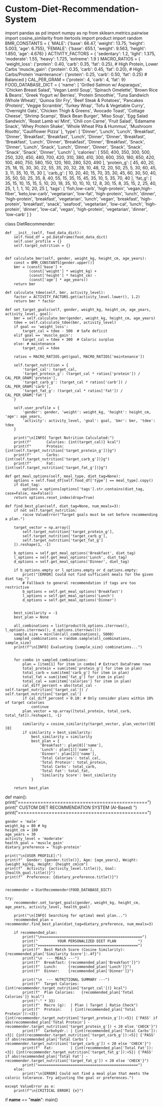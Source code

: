 # Custom-Diet-Recommendation-System

import pandas as pd
import numpy as np
from sklearn.metrics.pairwise import cosine_similarity
from itertools import product
import random
BMR_CONSTANTS = {
    'MALE': {'base': 66.47, 'weight': 13.75, 'height': 5.003, 'age': 6.755},
    'FEMALE': {'base': 655.1, 'weight': 9.563, 'height': 1.850, 'age': 4.676}
}
ACTIVITY_FACTORS = {
    'sedentary': 1.2,
    'light': 1.375,
    'moderate': 1.55,
    'heavy': 1.725,
    'extreme': 1.9
}
MACRO_RATIOS = {
    'weight_loss': {'protein': 0.40, 'carb': 0.35, 'fat': 0.25}, # High Protein, Lower Carbs
    'muscle_gain': {'protein': 0.35, 'carb': 0.45, 'fat': 0.20}, # High Carbs/Protein
    'maintenance': {'protein': 0.25, 'carb': 0.50, 'fat': 0.25}  # Balanced
}
CAL_PER_GRAM = {'protein': 4, 'carb': 4, 'fat': 9}
FOOD_DATABASE_DICT = {
    'name': [
        'Grilled Salmon w/ Asparagus', 'Chicken Breast Salad', 'Vegan Lentil Soup', 
        'Spinach Omelette', 'Brown Rice & Beans', 'Greek Yogurt w/ Berries',
        'Protein Smoothie', 'Tuna Sandwich (Whole Wheat)', 'Quinoa Stir Fry',
        'Beef Steak & Potatoes', 'Pancakes (Protein)', 'Veggie Scramble', 
        'Turkey Wrap', 'Tofu & Vegetable Curry', 'Overnight Oats',
        'Chicken Thigh & Greens', 'Avocado Toast', 'Cottage Cheese', 
        'Shrimp Scampi', 'Black Bean Burger', 'Miso Soup',
        'Egg Salad Sandwich', 'Roast Lamb w/ Mint', 'Chili con Carne',
        'Fruit Salad', 'Edamame Snack', 'Whey Protein Shake',
        'Whole Wheat Pita & Hummus', 'Mushroom Risotto', 'Cauliflower Pizza'
    ],
    'type': [
        'Dinner', 'Lunch', 'Lunch', 'Breakfast', 'Dinner', 'Breakfast', 
        'Breakfast', 'Lunch', 'Dinner', 'Dinner', 'Breakfast', 'Breakfast', 
        'Lunch', 'Dinner', 'Breakfast', 'Dinner', 'Breakfast', 'Snack', 
        'Dinner', 'Lunch', 'Snack', 'Lunch', 'Dinner', 'Dinner',
        'Snack', 'Snack', 'Snack', 'Snack', 'Dinner', 'Lunch'
    ],
    'calories': [
        550, 400, 350, 300, 500, 250, 320, 450, 480, 700, 420, 310, 
        380, 410, 300, 600, 350, 180, 650, 420, 100, 460, 750, 580,
        150, 120, 160, 280, 520, 490
    ],
    'protein_g': [
        45, 40, 20, 25, 18, 15, 30, 30, 22, 55, 35, 20, 
        32, 28, 10, 48, 12, 20, 50, 25, 5, 30, 60, 45, 
        3, 11, 35, 10, 15, 30
    ],
    'carb_g': [
        10, 20, 40, 15, 70, 35, 30, 45, 60, 30, 50, 40, 
        35, 50, 50, 25, 35, 8, 40, 55, 15, 35, 15, 45,
        35, 10, 5, 35, 70, 40
    ],
    'fat_g': [
        35, 15, 10, 15, 15, 5, 10, 20, 18, 35, 10, 10, 
        10, 12, 8, 30, 15, 8, 35, 15, 2, 25, 40, 25,
        1, 1, 1, 10, 20, 25
    ],
    'tags': [
        'fish,low-carb', 'high-protein', 'vegan,high-fiber', 'keto,low-carb', 'vegetarian', 'low-fat',
        'high-protein', 'lunch', 'dinner', 'high-protein', 'breakfast', 'vegetarian',
        'lunch', 'vegan', 'breakfast', 'high-protein', 'breakfast', 'snack',
        'seafood', 'vegetarian', 'low-cal', 'lunch', 'high-protein', 'dinner',
        'low-cal', 'vegan', 'high-protein', 'vegetarian', 'dinner', 'low-carb'
    ]
}

class DietRecommender:

    def __init__(self, food_data_dict):
        self.food_df = pd.DataFrame(food_data_dict)
        self.user_profile = {}
        self.target_nutrition = {}


    def calculate_bmr(self, gender, weight_kg, height_cm, age_years):
        const = BMR_CONSTANTS[gender.upper()]
        bmr = (const['base'] + 
               (const['weight'] * weight_kg) + 
               (const['height'] * height_cm) - 
               (const['age'] * age_years))
        return bmr

    def calculate_tdee(self, bmr, activity_level):
        factor = ACTIVITY_FACTORS.get(activity_level.lower(), 1.2)
        return bmr * factor

    def set_target_goals(self, gender, weight_kg, height_cm, age_years, activity_level, goal):
        bmr = self.calculate_bmr(gender, weight_kg, height_cm, age_years)
        tdee = self.calculate_tdee(bmr, activity_level)
        if goal == 'weight_loss':
            target_cal = tdee - 500  # Safe deficit
        elif goal == 'muscle_gain':
            target_cal = tdee + 300  # Caloric surplus
        else: # maintenance
            target_cal = tdee
        
        ratios = MACRO_RATIOS.get(goal, MACRO_RATIOS['maintenance'])

        self.target_nutrition = {
            'target_cal': target_cal,
            'target_protein_g': (target_cal * ratios['protein']) / CAL_PER_GRAM['protein'],
            'target_carb_g': (target_cal * ratios['carb']) / CAL_PER_GRAM['carb'],
            'target_fat_g': (target_cal * ratios['fat']) / CAL_PER_GRAM['fat']
        }
        
        self.user_profile = {
            'gender': gender, 'weight': weight_kg, 'height': height_cm, 'age': age_years, 
            'activity': activity_level, 'goal': goal, 'bmr': bmr, 'tdee': tdee
        }
        
        print("\n[INFO] Target Nutrition Calculated:")
        print(f"       Calories: {int(target_cal)} kcal")
        print(f"       Protein: {int(self.target_nutrition['target_protein_g'])}g")
        print(f"       Carbs: {int(self.target_nutrition['target_carb_g'])}g")
        print(f"       Fat: {int(self.target_nutrition['target_fat_g'])}g")

    def get_meal_options(self, meal_type, diet_tag=None):
        options = self.food_df[self.food_df['type'] == meal_type].copy()
        if diet_tag:
            options = options[options['tags'].str.contains(diet_tag, case=False, na=False)]
        return options.reset_index(drop=True)

    def find_best_plan(self, diet_tag=None, num_meals=3):
        if not self.target_nutrition:
            raise ValueError("Target goals must be set before recommending a plan.")

        target_vector = np.array([
            self.target_nutrition['target_protein_g'],
            self.target_nutrition['target_carb_g'],
            self.target_nutrition['target_fat_g']
        ]).reshape(1, -1)
        
        b_options = self.get_meal_options('Breakfast', diet_tag)
        l_options = self.get_meal_options('Lunch', diet_tag)
        d_options = self.get_meal_options('Dinner', diet_tag)
        
        if b_options.empty or l_options.empty or d_options.empty:
            print("[ERROR] Could not find sufficient meals for the given diet tag.")
            # Fallback to general recommendation if tags are too restrictive
            b_options = self.get_meal_options('Breakfast')
            l_options = self.get_meal_options('Lunch')
            d_options = self.get_meal_options('Dinner')


        best_similarity = -1
        best_plan = None
        
        all_combinations = list(product(b_options.iterrows(), l_options.iterrows(), d_options.iterrows()))
        sample_size = min(len(all_combinations), 5000)
        sampled_combinations = random.sample(all_combinations, sample_size)
        print(f"\n[INFO] Evaluating {sample_size} combinations...")


        for combo in sampled_combinations:
            plan = [item[1] for item in combo] # Extract DataFrame rows
            total_protein = sum(item['protein_g'] for item in plan)
            total_carb = sum(item['carb_g'] for item in plan)
            total_fat = sum(item['fat_g'] for item in plan)
            total_cal = sum(item['calories'] for item in plan)
            cal_diff_percent = abs(total_cal - self.target_nutrition['target_cal']) / self.target_nutrition['target_cal']
            if cal_diff_percent > 0.10: # Only consider plans within 10% of target calories
                continue
            plan_vector = np.array([total_protein, total_carb, total_fat]).reshape(1, -1)
            
            similarity = cosine_similarity(target_vector, plan_vector)[0][0]
            if similarity > best_similarity:
                best_similarity = similarity
                best_plan = {
                    'Breakfast': plan[0]['name'],
                    'Lunch': plan[1]['name'],
                    'Dinner': plan[2]['name'],
                    'Total Calories': total_cal,
                    'Total Protein': total_protein,
                    'Total Carbs': total_carb,
                    'Total Fat': total_fat,
                    'Similarity Score': best_similarity
                }
        
        return best_plan

def main():
    print("==============================================")
    print(" CUSTOM DIET RECOMMENDATION SYSTEM (AI-Based) ")
    print("==============================================")
    
    gender = 'male'
    weight_kg = 80 # kg
    height_cm = 180 
    age_years = 30 
    activity_level = 'moderate' 
    health_goal = 'muscle_gain' 
    dietary_preference = 'high-protein' 

    print("\n[USER PROFILE]:")
    print(f"  Gender: {gender.title()}, Age: {age_years}, Weight: {weight_kg}kg, Height: {height_cm}cm")
    print(f"  Activity: {activity_level.title()}, Goal: {health_goal.title()}")
    print(f"  Preference: {dietary_preference.title()}")
    
    
    recommender = DietRecommender(FOOD_DATABASE_DICT)
    
    try:
        recommender.set_target_goals(gender, weight_kg, height_cm, age_years, activity_level, health_goal)
        
        print("\n[INFO] Searching for optimal meal plan...")
        recommended_plan = recommender.find_best_plan(diet_tag=dietary_preference, num_meals=3)
        
        if recommended_plan:
            print("\n==============================================")
            print("         YOUR PERSONALIZED DIET PLAN          ")
            print("==============================================")
            print(f"  Best Match Score (Cosine Similarity): {recommended_plan['Similarity Score']:.4f}")
            print("\n  --- MEALS ---")
            print(f"  Breakfast: {recommended_plan['Breakfast']}")
            print(f"  Lunch:     {recommended_plan['Lunch']}")
            print(f"  Dinner:    {recommended_plan['Dinner']}")
            
            print("\n  --- NUTRITIONAL SUMMARY ---")
            print(f"  Target Calories: {int(recommender.target_nutrition['target_cal'])} kcal")
            print(f"  Plan Calories:   {recommended_plan['Total Calories']} kcal")
            print("-" * 33)
            print(f"  Macro (g):  | Plan | Target | Ratio Check")
            print(f"  Protein:    | {int(recommended_plan['Total Protein']):<3}| {int(recommender.target_nutrition['target_protein_g']):<5}| {'PASS' if abs(recommended_plan['Total Protein'] - recommender.target_nutrition['target_protein_g']) < 20 else 'CHECK'}")
            print(f"  Carbohydr.: | {int(recommended_plan['Total Carbs']):<3}| {int(recommender.target_nutrition['target_carb_g']):<5}| {'PASS' if abs(recommended_plan['Total Carbs'] - recommender.target_nutrition['target_carb_g']) < 20 else 'CHECK'}")
            print(f"  Fat:        | {int(recommended_plan['Total Fat']):<3}| {int(recommender.target_nutrition['target_fat_g']):<5}| {'PASS' if abs(recommended_plan['Total Fat'] - recommender.target_nutrition['target_fat_g']) < 20 else 'CHECK'}")
            print("==============================================")
        else:
            print("\n[ERROR] Could not find a meal plan that meets the caloric tolerance. Try adjusting the goal or preferences.")

    except ValueError as e:
        print(f"\n[CRITICAL ERROR] {e}")


if __name__ == "__main__":
    main()
